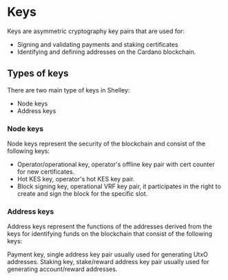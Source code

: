 # Keys

Keys are asymmetric cryptography key pairs that are used for:

- Signing and validating payments and staking certificates
- Identifying and defining addresses on the Cardano blockchain.

## Types of keys

There are two main type of keys in Shelley:
* Node keys
* Address keys

### Node keys

Node keys represent the security of the blockchain and consist of the following keys:
* Operator/operational key, operator's offline key pair with cert counter for new certificates.
* Hot KES key, operator's hot KES key pair.
* Block signing key, operational VRF key pair, it participates in the right to create and sign the block for the specific slot.

### Address keys

Address keys represent the functions of the addresses derived from the keys for identifying funds on the blockchain that consist of the following keys:

Payment key, single address key pair usually used for generating UtxO addresses.
Staking key, stake/reward address key pair usually used for generating account/reward addresses.

